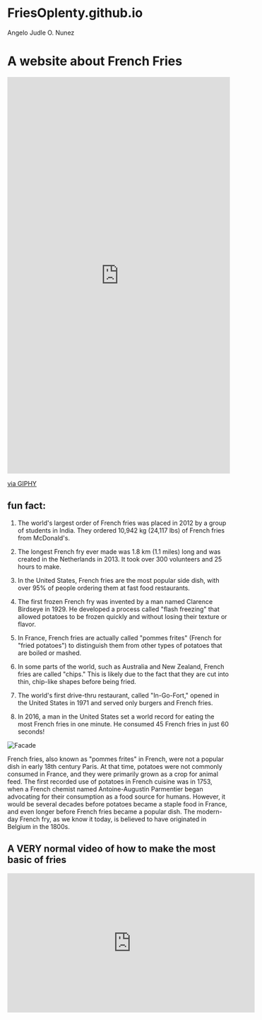 # FriesOplenty.github.io
Angelo Judle O. Nunez
# A website about French Fries
<div style="width:100%;height:0;padding-bottom:178%;position:relative;"><iframe src="https://giphy.com/embed/0r3RvW5jN4WobV816C" width="100%" height="100%" style="position:absolute" frameBorder="0" class="giphy-embed" allowFullScreen></iframe></div><p><a href="https://giphy.com/gifs/frittenwerk-hungry-pommes-fritten-0r3RvW5jN4WobV816C">via GIPHY</a></p>

## fun fact: 
1. The world's largest order of French fries was placed in 2012 by a group of students in India. They ordered 10,942 kg (24,117 lbs) of French fries from McDonald's.

2. The longest French fry ever made was 1.8 km (1.1 miles) long and was created in the Netherlands in 2013. It took over 300 volunteers and 25 hours to make.

3. In the United States, French fries are the most popular side dish, with over 95% of people ordering them at fast food restaurants.

4. The first frozen French fry was invented by a man named Clarence Birdseye in 1929. He developed a process called "flash freezing" that allowed potatoes to be frozen quickly and without losing their texture or flavor.

5. In France, French fries are actually called "pommes frites" (French for "fried potatoes") to distinguish them from other types of potatoes that are boiled or mashed.

6. In some parts of the world, such as Australia and New Zealand, French fries are called "chips." This is likely due to the fact that they are cut into thin, chip-like shapes before being fried.

7. The world's first drive-thru restaurant, called "In-Go-Fort," opened in the United States in 1971 and served only burgers and French fries.

8. In 2016, a man in the United States set a world record for eating the most French fries in one minute. He consumed 45 French fries in just 60 seconds!

![Facade](https://victualling.files.wordpress.com/2021/12/duvalblvdpoisonierre1882.jpg)

French fries, also known as "pommes frites" in French, were not a popular dish in early 18th century Paris. At that time, potatoes were not commonly consumed in France, and they were primarily grown as a crop for animal feed. The first recorded use of potatoes in French cuisine was in 1753, when a French chemist named Antoine-Augustin Parmentier began advocating for their consumption as a food source for humans. However, it would be several decades before potatoes became a staple food in France, and even longer before French fries became a popular dish. The modern-day French fry, as we know it today, is believed to have originated in Belgium in the 1800s.

## A VERY normal video of how to make the most basic of fries
<iframe width="560" height="315" src="https://www.youtube.com/embed/ETTyVQrUZt8?si=UNhVGFLjHmiiOg__" title="YouTube video player" frameborder="0" allow="accelerometer; autoplay; clipboard-write; encrypted-media; gyroscope; picture-in-picture; web-share" allowfullscreen></iframe>
